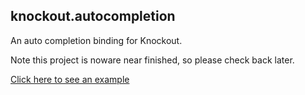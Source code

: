 ## knockout.autocompletion

An auto completion binding for Knockout.

Note this project is noware near finished, so please check back later.

[Click here to see an example](http://sunesimonsen.github.com/knockout.autocomplete/example/index.html)
